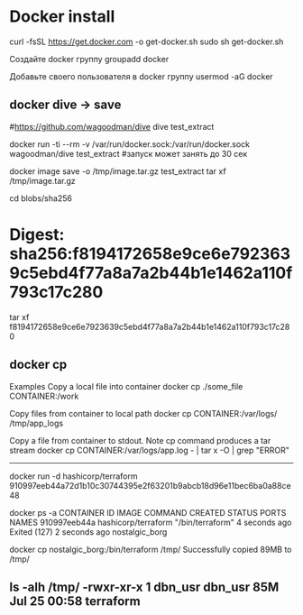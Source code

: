 # Docker install

curl -fsSL https://get.docker.com -o get-docker.sh
sudo sh get-docker.sh

Создайте docker группу
groupadd docker

Добавьте своего пользователя в docker группу
usermod -aG docker <user>


## docker dive -> save

#https://github.com/wagoodman/dive
dive test_extract

docker run -ti --rm  -v /var/run/docker.sock:/var/run/docker.sock wagoodman/dive  test_extract  #запуск может занять до 30 сек

docker image save -o /tmp/image.tar.gz test_extract 
tar xf /tmp/image.tar.gz

cd blobs/sha256

# Digest: sha256:f8194172658e9ce6e7923639c5ebd4f77a8a7a2b44b1e1462a110f793c17c280

tar xf f8194172658e9ce6e7923639c5ebd4f77a8a7a2b44b1e1462a110f793c17c280


## docker cp

Examples
Copy a local file into container
 docker cp ./some_file CONTAINER:/work

Copy files from container to local path
 docker cp CONTAINER:/var/logs/ /tmp/app_logs

Copy a file from container to stdout. Note cp command produces a tar stream
 docker cp CONTAINER:/var/logs/app.log - | tar x -O | grep "ERROR"

---

docker run -d hashicorp/terraform
910997eeb44a72d1b10c30744395e2f63201b9abcb18d96e11bec6ba0a88ce48

docker ps -a
CONTAINER ID   IMAGE                           COMMAND                  CREATED         STATUS                       PORTS                                 NAMES
910997eeb44a   hashicorp/terraform             "/bin/terraform"         4 seconds ago   Exited (127) 2 seconds ago                                         nostalgic_borg

docker cp nostalgic_borg:/bin/terraform /tmp/
Successfully copied 89MB to /tmp/

ls -alh /tmp/
-rwxr-xr-x  1 dbn_usr dbn_usr  85M Jul 25 00:58 terraform
------------------------------------------

